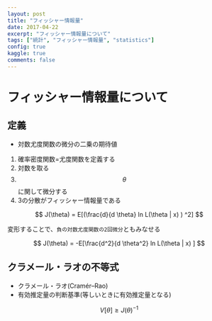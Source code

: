 ```yaml
---
layout: post
title: "フィッシャー情報量"
date: 2017-04-22
excerpt: "フィッシャー情報量について"
tags: ["統計", "フィッシャー情報量", "statistics"]
config: true
kaggle: true
comments: false
---
```


# フィッシャー情報量について

## 定義
 - 対数尤度関数の微分の二乗の期待値

 1. 確率密度関数=尤度関数を定義する
 2. 対数を取る
 3. $$\theta$$に関して微分する
 4. 3の分散がフィッシャー情報量である

$$
J(\theta) = E[(\frac{d}{d \theta} ln L(\theta | x) ) ^2]
$$

変形することで、`負の対数尤度関数の2回微分`ともみなせる

$$
J(\theta) = -E[\frac{d^2}{d \theta^2} ln L(\theta | x)  ]
$$

## クラメール・ラオの不等式
 - クラメール・ラオ(Cramér–Rao)
 - 有効推定量の判断基準(等しいときに有効推定量となる)

$$
V[\theta] \geq J(\theta)^{-1}
$$
